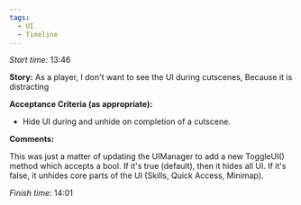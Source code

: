 ```yaml
---
tags:
  - UI
  - Timeline
---
```


*Start time:* 13:46

**Story:** 
As a player, I don't want to see the UI during cutscenes,
Because it is distracting

**Acceptance Criteria (as appropriate):**
- Hide UI during and unhide on completion of a cutscene.

**Comments:** 

This was just a matter of updating the UIManager to add a new ToggleUI() method which accepts a bool. If it's true (default), then it hides all UI. If it's false, it unhides core parts of the UI (Skills, Quick Access, Minimap).

*Finish time:* 14:01